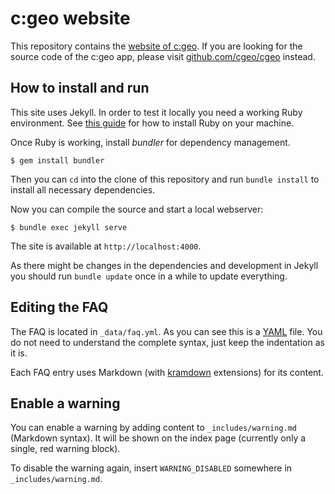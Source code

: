 # c:geo website

This repository contains the [website of c:geo](http://www.cgeo.org/). If you are looking for the source code of the c:geo app, please visit [github.com/cgeo/cgeo](https://github.com/cgeo/cgeo) instead.



## How to install and run

This site uses Jekyll. In order to test it locally you need a working Ruby environment. See [this guide](https://www.ruby-lang.org/en/documentation/installation/) for how to install Ruby on your machine.

Once Ruby is working, install *bundler* for dependency management.

```
$ gem install bundler
```

Then you can `cd` into the clone of this repository and run `bundle install` to install all necessary dependencies.

Now you can compile the source and start a local webserver:

```
$ bundle exec jekyll serve
```

The site is available at `http://localhost:4000`.

As there might be changes in the dependencies and development in Jekyll you should run `bundle update` once in a while to update everything.



## Editing the FAQ

The FAQ is located in `_data/faq.yml`. As you can see this is a [YAML](http://www.yaml.org/) file. You do not need to understand the complete syntax, just keep the indentation as it is.

Each FAQ entry uses Markdown (with [kramdown](http://kramdown.gettalong.org/) extensions) for its content.



## Enable a warning

You can enable a warning by adding content to `_includes/warning.md` (Markdown syntax). It will be shown on the index page (currently only a single, red warning block).

To disable the warning again, insert `WARNING_DISABLED` somewhere in `_includes/warning.md`.
